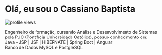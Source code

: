 <h1 align="left">Olá, eu sou o Cassiano Baptista </h1>
<p align="left"> <img src="https://komarev.com/ghpvc/?username=cassianobaptista&color=yellow" alt="profile views" /> </p>

Engenheiro de formação, cursando Análise e Desenvolvimento de Sistemas pela PUC (Pontifícia Universidade Católica), possuo conhecimento em: <br>
Java - JSP | JSF | HIBERNATE | Spring Boot  | Angular <br>
Banco de Dados MySQL e PostgreSQL <br>

<br>




